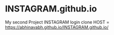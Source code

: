 # INSTAGRAM.github.io
My second Project 
INSTAGRAM login clone
HOST = https://abhinavabh.github.io/INSTAGRAM.github.io/
